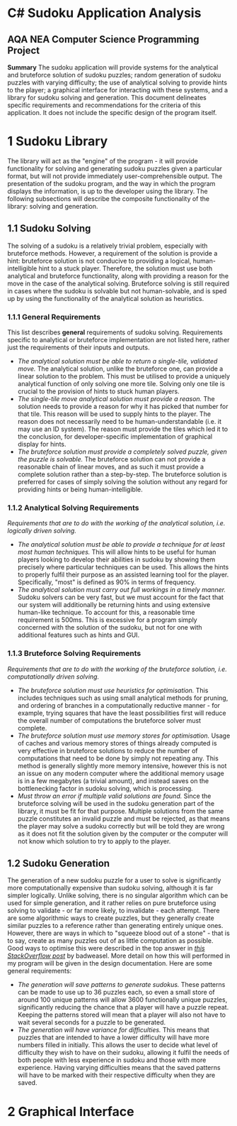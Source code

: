 # C# Sudoku Application Analysis
## AQA NEA Computer Science Programming Project

**Summary** The sudoku application will provide systems for the analytical and bruteforce solution of sudoku puzzles; random generation of sudoku puzzles with varying difficulty; the use of analytical solving to provide hints to the player; a graphical interface for interacting with these systems, and a library for sudoku solving and generation. This document delineates specific requirements and recommendations for the criteria of this application. It does not include the specific design of the program itself.

# 1 Sudoku Library

The library will act as the "engine" of the program - it will provide functionality for solving and generating sudoku puzzles given a particular format, but will not provide immediately user-comprehensible output. The presentation of the sudoku program, and the way in which the program displays the information, is up to the developer using the library. The following subsections will describe the composite functionality of the library: solving and generation. 

## 1.1 Sudoku Solving

The solving of a sudoku is a relatively trivial problem, especially with bruteforce methods. However, a requirement of the solution is provide a hint: bruteforce solution is not conducive to providing a logical, human-intelligible hint to a stuck player. Therefore, the solution must use both analytical and bruteforce functionality, along with providing a reason for the move in the case of the analytical solving. Bruteforce solving is still required in cases where the sudoku is solvable but not human-solvable, and is sped up by using the functionality of the analytical solution as heuristics.

### 1.1.1 General Requirements

This list describes **general** requirements of sudoku solving. Requirements specific to analytical or bruteforce implementation are not listed here, rather just the requirements of their inputs and outputs.

- *The analytical solution must be able to return a single-tile, validated move.* The analytical solution, unlike the bruteforce one, can provide a linear solution to the problem. This must be utilised to provide a uniquely analytical function of only solving one more tile. Solving only one tile is crucial to the provision of hints to stuck human players.
- *The single-tile move analytical solution must provide a reason.* The solution needs to provide a reason for why it has picked that number for that tile. This reason will be used to supply hints to the player. The reason does not necessarily need to be human-understandable (i.e. it may use an ID system). The reason must provide the tiles which led it to the conclusion, for developer-specific implementation of graphical display for hints.
- *The bruteforce solution must provide a completely solved puzzle, given the puzzle is solvable.* The bruteforce solution can not provide a reasonable chain of linear moves, and as such it must provide a complete solution rather than a step-by-step. The bruteforce solution is preferred for cases of simply solving the solution without any regard for providing hints or being human-intelligible.

### 1.1.2 Analytical Solving Requirements

*Requirements that are to do with the working of the analytical solution, i.e. logically driven solving.*

- *The analytical solution must be able to provide a technique for at least most human techniques.* This will allow hints to be useful for human players looking to develop their abilities in sudoku by showing them precisely where particular techniques can be used. This allows the hints to properly fulfil their purpose as an assisted learning tool for the player. Specifically, "most" is defined as 90% in terms of frequency.
- *The analytical solution must carry out full workings in a timely manner.* Sudoku solvers can be very fast, but we must account for the fact that our system will additionally be returning hints and using extensive human-like technique. To account for this, a reasonable time requirement is 500ms. This is excessive for a program simply concerned with the solution of the sudoku, but not for one with additional features such as hints and GUI.

### 1.1.3 Bruteforce Solving Requirements
*Requirements that are to do with the working of the bruteforce solution, i.e. computationally driven solving.*

- *The bruteforce solution must use heuristics for optimisation.* This includes techniques such as using small analytical methods for pruning, and ordering of branches in a computationally reductive manner - for example, trying squares that have the least possibilities first will reduce the overall number of computations the bruteforce solver must complete. 
- *The bruteforce solution must use memory stores for optimisation.* Usage of caches and various memory stores of things already computed is very effective in bruteforce solutions to reduce the number of computations that need to be done by simply not repeating any. This method is generally slightly more memory intensive, however this is not an issue on any modern computer where the additional memory usage is in a few megabytes (a trivial amount), and instead saves on the bottlenecking factor in sudoku solving, which is processing.
- *Must throw an error if multiple valid solutions are found.* Since the bruteforce solving will be used in the sudoku generation part of the library, it must be fit for that purpose. Multiple solutions from the same puzzle constitutes an invalid puzzle and must be rejected, as that means the player may solve a sudoku correctly but will be told they are wrong as it does not fit the solution given by the computer or the computer will not know which solution to try to apply to the player.

## 1.2 Sudoku Generation

The generation of a new sudoku puzzle for a user to solve is significantly more computationally expensive than sudoku solving, although it is far simpler logically. Unlike solving, there is no singular algorithm which can be used for simple generation, and it rather relies on pure bruteforce using solving to validate - or far more likely, to invalidate - each attempt. There are some algorithmic ways to create puzzles, but they generally create similar puzzles to a reference rather than generating entirely unique ones. However, there are ways in which to "squeeze blood out of a stone" - that is to say, create as many puzzles out of as little computation as possible. Good ways to optimise this were described in the top answer in [*this StackOverflow post*](https://gamedev.stackexchange.com/questions/56149/how-can-i-generate-sudoku-puzzles) by badweasel. More detail on how this will performed in my program will be given in the design documentation. Here are some general requirements:

- *The generation will save patterns to generate sudokus.* These patterns can be made to use up to 36 puzzles each, so even a small store of around 100 unique patterns will allow 3600 functionally unique puzzles, significantly reducing the chance that a player will have a puzzle repeat. Keeping the patterns stored will mean that a player will also not have to wait several seconds for a puzzle to be generated.
- *The generation will have variance for difficulties.* This means that puzzles that are intended to have a lower difficulty will have more numbers filled in initially. This allows the user to decide what level of difficulty they wish to have on their sudoku, allowing it fulfil the needs of both people with less experience in sudoku and those with more experience. Having varying difficulties means that the saved patterns will have to be marked with their respective difficulty when they are saved.

# 2 Graphical Interface
